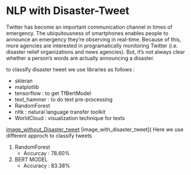 # NLP with Disaster-Tweet
Twitter has become an important communication channel in times of emergency.
The ubiquitousness of smartphones enables people to announce an emergency they’re observing in real-time. 
Because of this, more agencies are interested in programatically monitoring Twitter (i.e. disaster relief organizations and news agencies).
But, it’s not always clear whether a person’s words are actually announcing a disaster.

to classify disaster tweet we use libraries as follows :
 - skleran
 - matplotlib
 - tensorflow : to get TfBertModel 
 - text_hammer : to do text pre-processing 
 - RandomForest 
 - nltk : natural language transfer toolkit 
 - WorldCloud : visualization technique for texts 

[image_without_Disaster_tweet](https://github.com/Sonukumari97/Diasater-Tweet-With-BERT_Model/blob/main/Images/Without_Disaster_Tweet.png)
[image_with_disaster_tweet](
Here we use different approch to classify tweets 
1. RandomForest
   - Accurcay : 78.60%
2. BERT MODEL 
   - Accuracy : 83.38%
